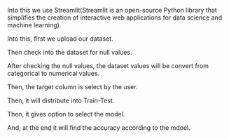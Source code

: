 Into this we use Streamlit(Streamlit is an open-source Python library that simplifies the creation of interactive web applications for data science and machine learning).

Into this, first we upload our dataset.

Then check into the dataset for null values.

After checking the null values, the dataset values will be convert from categorical to numerical values.

Then, the target column is select by the user. 

Then, it will distribute into Train-Test.

Then, it gives option to select the model.

And, at the end it will find the accuracy according to the mdoel.
